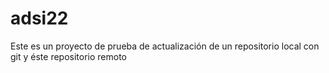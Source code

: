 # adsi22
Este es un proyecto de prueba de actualización de un repositorio local con git y éste repositorio remoto
